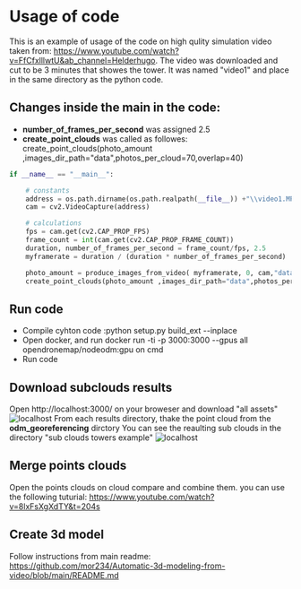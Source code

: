 
# Usage of code

This is an example of usage of the code on high qulity simulation video taken from:
 https://www.youtube.com/watch?v=FfCfxlllwtU&ab_channel=Helderhugo. 
 The video was downloaded and cut to be 3 minutes that showes the tower.
 It was named "video1" and place in the same directory as the python code.
## Changes inside the main in the code: 
 - **number_of_frames_per_second** was assigned 2.5  
 - **create_point_clouds** was called as followes:     create_point_clouds(photo_amount ,images_dir_path="data",photos_per_cloud=70,overlap=40)

```python
if __name__ == "__main__":

    # constants
    address = os.path.dirname(os.path.realpath(__file__)) +"\\video1.MP4"
    cam = cv2.VideoCapture(address)

    # calculations
    fps = cam.get(cv2.CAP_PROP_FPS)
    frame_count = int(cam.get(cv2.CAP_PROP_FRAME_COUNT))
    duration, number_of_frames_per_second = frame_count/fps, 2.5
    myframerate = duration / (duration * number_of_frames_per_second)

    photo_amount = produce_images_from_video( myframerate, 0, cam,"data")
    create_point_clouds(photo_amount ,images_dir_path="data",photos_per_cloud=70,overlap=40)
```
## Run code
 - Compile cyhton code :python setup.py build_ext --inplace
 - Open docker, and run docker run -ti -p 3000:3000 --gpus all opendronemap/nodeodm:gpu on cmd
 - Run code

## Download subclouds results
Open http://localhost:3000/ on your broweser and download "all assets"
![localhost](https://gitub.com/mor234/Automatic-3d-modeling-from-video/blob/main/images/loacl_host_view.png)
From each results directory, thake the point cloud from the **odm_georeferencing** dirctory
You can see the reaulting sub clouds in the directory "sub clouds towers example" 
![localhost](https://gitub.com/mor234/Automatic-3d-modeling-from-video/blob/main/images/loacl_host_view.png)

## Merge points clouds
Open the points clouds on cloud compare and combine them.
you can use the following tuturial: https://www.youtube.com/watch?v=8lxFsXgXdTY&t=204s

## Create 3d model
Follow instructions from main readme: https://github.com/mor234/Automatic-3d-modeling-from-video/blob/main/README.md
